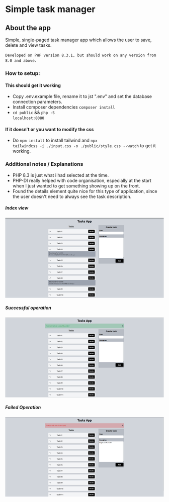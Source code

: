 # Simple task manager
## About the app
Simple, single-paged task manager app which allows the user to save, delete and view tasks.

`Developed on PHP version 8.3.1, but should work on any version from 8.0 and above.`<br>

### How to setup:
#### This should get it working
- Copy .env.example file, rename it to jst ".env" and set the database connection parameters.
- Install composer dependencies <code>composer install</code>
- <code>cd public</code> && <code>php -S localhost:8080</code>
#### If it doesn't or you want to modify the css ####
- Do <code>npm install</code> to install tailwind and
<code>npx tailwindcss -i ./input.css -o ./public/style.css --watch</code> to get it working.

### Additional notes / Explanations
- PHP 8.3 is just what i had selected at the time.
- PHP-DI really helped with code organisation, especially at the start when I just wanted to get something showing up on the front.
- Found the details element quite nice for this type of application, since the user doesn't need to always see the task description.

<h5>Index view</h5>
<img src="https://raw.githubusercontent.com/khAntans/images-for-personal-projects/main/Screenshot%20from%202024-01-22%2006-35-05.png?token=GHSAT0AAAAAACMPTQE2GIQQCVJYZSL2R4EIZNQBIOA" alt="index">
<h5>Successful operation</h6>
<img src="https://raw.githubusercontent.com/khAntans/images-for-personal-projects/main/Screenshot%20from%202024-01-22%2006-35-37.png?token=GHSAT0AAAAAACMPTQE3BGURFKZSGCRKNVO2ZNQBI3Q" walt="successful operation">
<h5>Failed Operation</h5>
<img src="https://raw.githubusercontent.com/khAntans/images-for-personal-projects/main/Screenshot%20from%202024-01-22%2006-36-03.png?token=GHSAT0AAAAAACMPTQE3STJ2K6AWKWZ7XTGIZNQBJBA" alt="failed operation">

